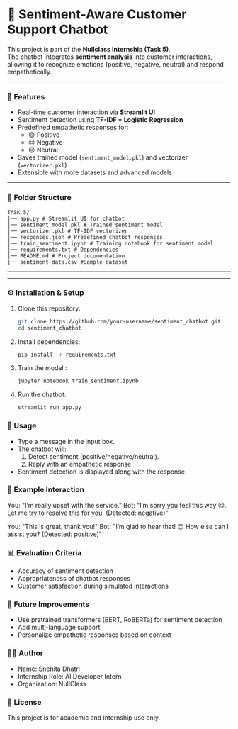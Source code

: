 # 🧠 Sentiment-Aware Customer Support Chatbot

This project is part of the **Nullclass Internship (Task 5)**.  
The chatbot integrates **sentiment analysis** into customer interactions, allowing it to recognize emotions (positive, negative, neutral) and respond empathetically.

---

### 🚀 Features
- Real-time customer interaction via **Streamlit UI**
- Sentiment detection using **TF-IDF + Logistic Regression**
- Predefined empathetic responses for:
  - 😊 Positive
  - 😔 Negative
  - 😐 Neutral
- Saves trained model (`sentiment_model.pkl`) and vectorizer (`vectorizer.pkl`)
- Extensible with more datasets and advanced models

---

### 📂 Folder Structure
```
TASK 5/
│── app.py # Streamlit UI for chatbot
│── sentiment_model.pkl # Trained sentiment model
│── vectorizer.pkl # TF-IDF vectorizer
│── responses.json # Predefined chatbot responses
│── train_sentiment.ipynb # Training notebook for sentiment model
│── requirements.txt # Dependencies
│── README.md # Project documentation
|── sentiment_data.csv #Sample dataset
```
---


---

### ⚙️ Installation & Setup

1. Clone this repository:
   ```bash
   git clone https://github.com/your-username/sentiment_chatbot.git
   cd sentiment_chatbot
2. Install dependencies:
   ```bash
   pip install -r requirements.txt
3. Train the model :
   ```bash
   jupyter notebook train_sentiment.ipynb
4. Run the chatbot:
   ```bash
   streamlit run app.py

### 🎯 Usage

* Type a message in the input box.
* The chatbot will:
  1. Detect sentiment (positive/negative/neutral).
  2. Reply with an empathetic response.
* Sentiment detection is displayed along with the response.

### 🧪 Example Interaction

  You: "I’m really upset with the service."
  Bot: "I’m sorry you feel this way 😔. Let me try to resolve this for you. (Detected: negative)"

  You: "This is great, thank you!"
  Bot: "I’m glad to hear that! 😊 How else can I assist you? (Detected: positive)"

### 📊 Evaluation Criteria
* Accuracy of sentiment detection
* Appropriateness of chatbot responses
* Customer satisfaction during simulated interactions

### 🔮 Future Improvements
* Use pretrained transformers (BERT, RoBERTa) for sentiment detection
* Add multi-language support
* Personalize empathetic responses based on context

### 🧑‍💻 Author
* Name: Snehita Dhatri
* Internship Role: AI Developer Intern
* Organization: NullClass

### 📜 License
This project is for academic and internship use only.
